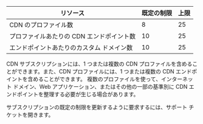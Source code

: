 
| リソース | 既定の制限 | 上限 | 
| --- | --- | --- |
| CDN のプロファイル数 |8 |25 |
| プロファイルあたりの CDN エンドポイント数 |10 |25 |
| エンドポイントあたりのカスタム ドメイン数 |10 |25 |

CDN サブスクリプションには、1 つまたは複数の CDN プロファイルを含めることができます。また、CDN プロファイルには、1 つまたは複数の CDN エンドポイントを含めることができます。 複数のプロファイルを使って、インターネット ドメイン、Web アプリケーション、またはその他の一部の基準別に CDN エンドポイントを整理する必要が生じる場合があります。 

サブスクリプションの既定の制限を更新するように要求するには、サポート チケットを開きます。 

